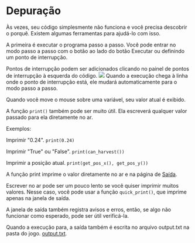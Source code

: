 # Depuração
Às vezes, seu código simplesmente não funciona e você precisa descobrir o porquê. Existem algumas ferramentas para ajudá-lo com isso.

A primeira é executar o programa passo a passo. 
Você pode entrar no modo passo a passo com o botão ao lado do botão Executar ou definindo um ponto de interrupção.

Pontos de interrupção podem ser adicionados clicando no painel de pontos de interrupção à esquerda do código.
![](Breakpoints227)
Quando a execução chega à linha onde o ponto de interrupção está, ele mudará automaticamente para o modo passo a passo.

Quando você move o mouse sobre uma variável, seu valor atual é exibido.

A função `print()` também pode ser muito útil. Ela escreverá qualquer valor passado para ela diretamente no ar.

Exemplos:

Imprimir "0.24".
`print(0.24)`

Imprimir "True" ou "False".
`print(can_harvest())`

Imprimir a posição atual.
`print(get_pos_x(), get_pos_y())`

A função print imprime o valor diretamente no ar e na página de [Saída](docs/output.md).

Escrever no ar pode ser um pouco lento se você quiser imprimir muitos valores.
Nesse caso, você pode usar a função `quick_print()`, que imprime apenas na janela de saída.

A janela de saída também registra avisos e erros, então, se algo não funcionar como esperado, pode ser útil verificá-la.

Quando a execução para, a saída também é escrita no arquivo output.txt na pasta do jogo. [output.txt](persistent_data_path/output.txt).